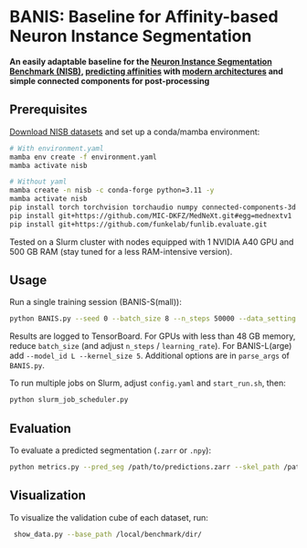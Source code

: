 # BANIS: Baseline for Affinity-based Neuron Instance Segmentation

**An easily adaptable baseline for the [Neuron Instance Segmentation Benchmark (NISB)](https://structuralneurobiologylab.github.io/nisb/), [predicting affinities](https://arxiv.org/abs/1706.00120) with [modern architectures](https://arxiv.org/abs/2303.09975) and simple connected components for post-processing**

## Prerequisites

[Download NISB datasets](https://structuralneurobiologylab.github.io/nisb/) and set up a conda/mamba environment:

```bash
# With environment.yaml
mamba env create -f environment.yaml
mamba activate nisb

# Without yaml
mamba create -n nisb -c conda-forge python=3.11 -y
mamba activate nisb 
pip install torch torchvision torchaudio numpy connected-components-3d numba pytorch-lightning zarr monai scipy cython tensorboard
pip install git+https://github.com/MIC-DKFZ/MedNeXt.git#egg=mednextv1
pip install git+https://github.com/funkelab/funlib.evaluate.git 
```

Tested on a Slurm cluster with nodes equipped with 1 NVIDIA A40 GPU and 500 GB RAM (stay tuned for a less RAM-intensive version).

## Usage

Run a single training session (BANIS-S(mall)):

```bash
python BANIS.py --seed 0 --batch_size 8 --n_steps 50000 --data_setting base --base_data_path /local/dataset/dir/ --save_path /local/logging/dir/
```
Results are logged to TensorBoard. For GPUs with less than 48 GB memory, reduce `batch_size` (and adjust `n_steps` / `learning_rate`). For BANIS-L(arge) add `--model_id L --kernel_size 5`. Additional options are in `parse_args` of `BANIS.py`.

To run multiple jobs on Slurm, adjust `config.yaml` and `start_run.sh`, then:

```bash
python slurm_job_scheduler.py
```

## Evaluation

To evaluate a predicted segmentation (`.zarr` or `.npy`):

```bash
python metrics.py --pred_seg /path/to/predictions.zarr --skel_path /path/to/skeleton.pkl [--load_to_memory]
```

## Visualization

To visualize the validation cube of each dataset, run:

```bash
 show_data.py --base_path /local/benchmark/dir/ 
```


